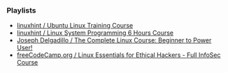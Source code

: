 ### Playlists
* [linuxhint / Ubuntu Linux Training Course](https://www.youtube.com/playlist?list=PLH4mzrKSvtSKWjMET-TVf85ZBMz_zvRGW)
* [linuxhint / Linux System Programming 6 Hours Course](https://www.youtube.com/watch?v=6OSeJFo6GOc)
* [Joseph Delgadillo / The Complete Linux Course: Beginner to Power User!](https://www.youtube.com/watch?v=wBp0Rb-ZJak)
* [freeCodeCamp.org / Linux Essentials for Ethical Hackers - Full InfoSec Course](https://www.youtube.com/watch?v=1hvVcEhcbLM)
